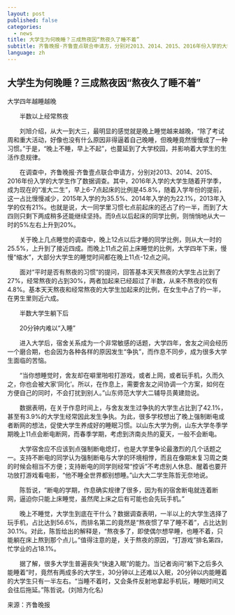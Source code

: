 ```yaml
---
layout: post
published: false
categories:
  - news
title: 大学生为何晚睡？三成熬夜因“熬夜久了睡不着”
subtitle: 齐鲁晚报·齐鲁壹点联合申请方，分别对2013、2014、2015、2016年份入学的大学生作了数据调查。
language: zh
---
```

## 大学生为何晚睡？三成熬夜因“熬夜久了睡不着”

大学四年越睡越晚

　　半数以上经常熬夜

　　刘旭介绍，从大一到大三，最明显的感觉就是晚上睡觉越来越晚，“除了考试周和重大活动，好像也没有什么原因非得逼着自己晚睡，但晚睡竟然慢慢成了一种习惯。”于是，“晚上不睡，早上不起”，也蔓延到了大学校园，并影响着大学生的生活作息规律。

　　在调查中，齐鲁晚报·齐鲁壹点联合申请方，分别对2013、2014、2015、2016年份入学的大学生作了数据调查。其中，2016年入学的大学生随着开学季，成为现在的“准大二生”，早上6-7点起床的比例是45.8%，随着入学年份的提前，这一占比慢慢减少，2015年入学的为35.5%、2014年入学的为22.1%，2013年入学的仅有21%。也就是说，大一同学里习惯七点前起床的还占了约一半，而到了大四则只剩下两成稍多还能继续坚持。而9点以后起床的同学比例，则悄悄地从大一时的5%左右上升到20%。

　　关于晚上几点睡觉的调查中，晚上12点以后才睡的同学比例，则从大一时的25.5%，上升到了接近四成。而晚上11点之前上床睡觉的比例，大学四年下来，慢慢“缩水”，大部分大学生的睡觉时间都在晚上11点-12点之间。

　　面对“平时是否有熬夜的习惯”的提问，回答基本天天熬夜的大学生占比到了27%，经常熬夜的占到30%，两者加起来已经超过了半数，从来不熬夜的仅有4.8%。基本天天熬夜和经常熬夜的大学生加起来的比例，在女生中占了约一半，在男生里则近六成。

　　半数大学生躺下后

　　20分钟内难以“入睡”

　　进入大学后，宿舍关系成为一个非常敏感的话题，大学四年，舍友之间会经历一个磨合期，也会因为各种各样的原因发生“争执”，而作息不同步，成为很多大学生面临的苦恼。

　　“当你想睡觉时，舍友却在噼里啪啦打游戏，或者上网，或者玩手机，久而久之，你也会被大家‘同化’。所以，在作息上，需要舍友之间协调一个方案，如何在方便自己的同时，不会打扰到别人。”山东师范大学大二辅导员黄建勋说。

　　数据表明，在关于作息时间上，与舍友发生过争执的大学生占比到了42.1%，甚至有3.9%的大学生经常因此发生争执。为此，很多学校想出了晚上强制断电或者断网的想法，促使大学生养成好的睡眠习惯。以山东大学为例，山东大学冬季学期晚上11点会断电断网，而春季学期，考虑到济南炎热的夏天，一般不会断电。

　　大学宿舍应不应该到点强制断电熄灯，也是大学里争论最激烈的几个话题之一。支持不断电的同学认为强制断电与大学的环境相悖，而且在像期末复习周之类的时候会相当不方便；支持断电的同学则经常“控诉”不考虑别人休息、醒着也要开功放打游戏看电影，“他不睡全世界都别想睡。”山大大二学生陈哲无奈地说。

　　陈哲说，“断电的学期，作息确实规律了很多，因为有的宿舍断电就连着断网，逼迫你只能上床睡觉，虽然爬上床之后有可能也会先玩手机。”

　　晚上不睡觉，大学生到底在干什么？数据调查表明，一半以上的大学生选择了玩手机，占比达到56.6%，而排名第二的竟然是“熬夜惯了早了睡不着”，占比达到30.1%。对此，陈哲给出的解释是，“熬夜多了，即使偶尔想早睡，也睡不着，只能躺在床上熬到那个点儿。”值得注意的是，关于熬夜的原因，“打游戏”排名第四，忙学业的占18.1%。

　　据了解，很多大学生普遍丧失“快速入眠”的能力。当记者询问“躺下之后多久能睡着”时，竟然有两成多的大学生，30分钟以上还难以入眠，20分钟以内能睡着的大学生只有一半左右。“当睡不着时，又会条件反射地拿起手机玩，睡眠时间又会往后拖延。”陈哲说。(刘旭为化名)
  
  来源：齐鲁晚报